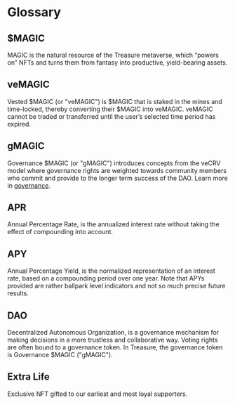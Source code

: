 # Glossary

## $MAGIC

MAGIC is the natural resource of the Treasure metaverse, which “powers on” NFTs and turns them from fantasy into productive, yield-bearing assets.

## veMAGIC

Vested $MAGIC (or "veMAGIC") is $MAGIC that is staked in the mines and time-locked, thereby converting their $MAGIC into veMAGIC. veMAGIC cannot be traded or transferred until the user’s selected time period has expired.

## gMAGIC

Governance $MAGIC (or "gMAGIC") introduces concepts from the veCRV model where governance rights are weighted towards community members who commit and provide to the longer term success of the DAO. Learn more in [governance](../about-treasure/governance/ "mention").

## APR

Annual Percentage Rate, is the annualized interest rate without taking the effect of compounding into account.

## APY

Annual Percentage Yield, is the normalized representation of an interest rate, based on a compounding period over one year. Note that APYs provided are rather ballpark level indicators and not so much precise future results.

## DAO

Decentralized Autonomous Organization, is a governance mechanism for making decisions in a more trustless and collaborative way. Voting rights are often bound to a governance token. In Treasure, the governance token is Governance $MAGIC ("gMAGIC").

## Extra Life

Exclusive NFT gifted to our earliest and most loyal supporters.
